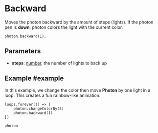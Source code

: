 # Backward

Moves the photon backward by the amount of steps (lights).
If the photon pen is **down**, photon colors the light with the current color.

```sig
photon.backward(1);
```

## Parameters

* **steps**: [number](/reference/blocks/number), the number of lights to back up

## Example #example

In this example, we change the color then move **Photon** by one light in a loop. 
This creates a fun rainbow-like animation.

```blocks
loops.forever(() => {
    photon.changeColorBy(5)
    photon.backward(1)
})
```

```package
photon
```
